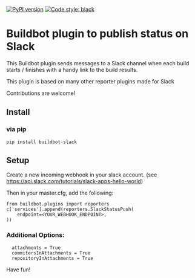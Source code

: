 [![PyPI version](https://badge.fury.io/py/buildbot-slack.svg)](https://badge.fury.io/py/buildbot-slack)
[![Code style: black](https://img.shields.io/badge/code%20style-black-000000.svg)](https://github.com/psf/black)

Buildbot plugin to publish status on Slack
==========================================

This Buildbot plugin sends messages to a Slack channel when each build starts / finishes with a handy link to the build results.

This plugin is based on many other reporter plugins made for Slack

Contributions are welcome!

## Install

### via pip

```
pip install buildbot-slack
```

## Setup

Create a new incoming webhook in your slack account. (see https://api.slack.com/tutorials/slack-apps-hello-world)

Then in your master.cfg, add the following:

```
from buildbot.plugins import reporters
c['services'].append(reporters.SlackStatusPush(
    endpoint=<YOUR_WEBHOOK_ENDPOINT>,
))
```

### Additional Options:
```
  attachments = True
  commitersInAttachments = True
  repositoryInAttachments = True
```

Have fun!
